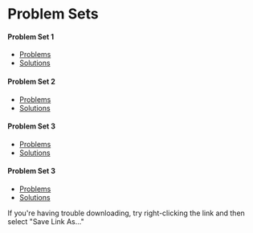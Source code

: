# Problem Sets

#### Problem Set 1
  * <a href="/problem_sets/problem_set_1.rb" download >Problems</a>
  * <a href="/problem_sets/problem_set_1_solution.rb" download >Solutions</a>

#### Problem Set 2
  * <a href="/problem_sets/problem_set_2.rb" download >Problems</a>
  * <a href="/problem_sets/problem_set_2_solution.rb" download >Solutions</a>

#### Problem Set 3
  * <a href="/problem_sets/problem_set_3.rb" download >Problems</a>
  * <a href="/problem_sets/problem_set_3_solution.rb" download >Solutions</a>

#### Problem Set 3
  * <a href="/problem_sets/problem_set_4.rb" download >Problems</a>
  * <a href="/problem_sets/problem_set_4_solution.rb" download >Solutions</a>

If you're having trouble downloading, try right-clicking the link and then select "Save Link As..."
